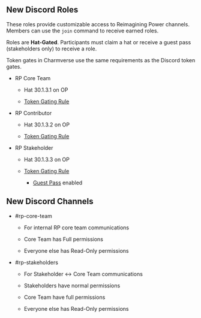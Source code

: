 
## New Discord Roles

These roles provide customizable access to Reimagining Power channels. Members can use the `join` command to receive earned roles.

Roles are **Hat-Gated**. Participants must claim a hat or receive a guest pass (stakeholders only) to receive a role.

Token gates in Charmverse use the same requirements as the Discord token gates.

- RP Core Team

  - Hat 30.1.3.1 on OP

  - [Token Gating Rule](https://cc.collab.land/dashboard/874697948838101092/tgrs/1182271078786146305)

- RP Contributor

  - Hat 30.1.3.2 on OP

  - [Token Gating Rule](https://cc.collab.land/dashboard/874697948838101092/tgrs/1182271684686917662)

- RP Stakeholder

  - Hat 30.1.3.3 on OP

  - [Token Gating Rule](https://cc.collab.land/dashboard/874697948838101092/tgrs/1182271847207796837)

    - [Guest Pass](https://help.collab.land/marketplace/apps/guest-pass) enabled

## New Discord Channels

- #rp-core-team

  - For internal RP core team communications

  - Core Team has Full permissions

  - Everyone else has Read-Only permissions

- #rp-stakeholders

  - For Stakeholder <-> Core Team communications

  - Stakeholders have normal permissions

  - Core Team have full permissions

  - Everyone else has Read-Only permissions